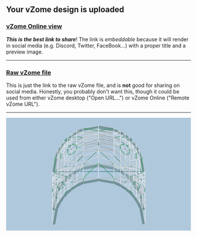 ## Your vZome design is uploaded

### [vZome Online view][embed]

***This is the best link to share***!  The link is *embeddable* because it will render in social media (e.g. Discord, Twitter, FaceBook...) with a proper title and a preview image.

---

### [Raw vZome file][raw]

This is just the link to the raw vZome file, and is **not** good for
sharing on social media.
Honestly, you probably don't want this, though it could be used from either
vZome desktop ("Open URL...") or vZome Online ("Remote vZome URL").

---

![Image](<60-gon-sqrt-grids.png>)


[embed]: <https://vzome.com/app/embed.py?url=https://raw.githubusercontent.com/John-Kostick/vzome-sharing/main/2021/07/15/23-50-08-60-gon-sqrt-grids/60-gon-sqrt-grids.vZome>
[raw]: <https://raw.githubusercontent.com/John-Kostick/vzome-sharing/main/2021/07/15/23-50-08-60-gon-sqrt-grids/60-gon-sqrt-grids.vZome>
